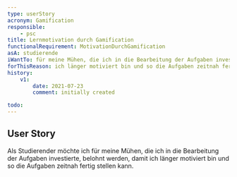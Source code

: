 ```yaml
---
type: userStory
acronym: Gamification
responsible:
    - psc
title: Lernmotivation durch Gamification
functionalRequirement: MotivationDurchGamification
asA: studierende
iWantTo: für meine Mühen, die ich in die Bearbeitung der Aufgaben investierte, belohnt werden
forThisReason: ich länger motiviert bin und so die Aufgaben zeitnah fertig stellen kann.
history:
    v1:
        date: 2021-07-23
        comment: initially created

todo:
---
```


## User Story

Als Studierender möchte ich für meine Mühen, die ich in die Bearbeitung der Aufgaben investierte, belohnt werden, damit ich länger motiviert bin und so die Aufgaben zeitnah fertig stellen kann.